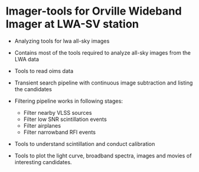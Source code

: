 # Imager-tools for Orville Wideband Imager at LWA-SV station
- Analyzing tools for lwa all-sky images 

- Contains most of the tools required to analyze all-sky images from the LWA data
- Tools to read oims data 
- Transient search pipeline with continuous image subtraction and listing the candidates
- Filtering pipeline works in following stages:
  	* Filter nearby VLSS sources
	* Filter low SNR scintillation events
	* Filter airplanes
	* Filter narrowband RFI events
- Tools to understand scintillation and conduct calibration
- Tools to plot the light curve, broadband spectra, images and movies of interesting candidates.
